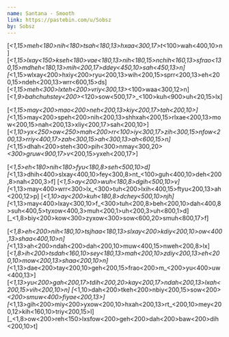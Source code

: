 ```yaml
---
name: Santana - Smooth
link: https://pastebin.com/u/Sobsz
by: Sobsz
---
```

[_<1,15>meh<180>nih<180>tsah<180,13>hxaa<300,17>t_<100>wah<400,10>n]
[_<1,15>lxay<150>kseh<180>vae<180,13>nih<180,15>nchih<160,13>sfrao<130,15>mdheh<180,13>mih<200,17>ddey<450,10>sah<450,13>n]
[_<1,15>wlxay<200>hxiy<200>ryu<200,13>wih<200,15>sprr<200,13>eh<200,15>ndeh<200,13>wrr<600,15>ds]
[_<1,15>meh<300>lxteh<200>vriy<300,13>_<100>waa<300,12>n]
[_<1,9>bahchuhstey<200>_<120>sow<500,17>_<100>kuh<900>uh<20,15>lx]

[_<1,15>may<200>mao<200>neh<200,13>kiy<200,17>tah<200,10>]
[_<1,15>may<200>speh<200>nih<200,13>shhxah<200,15>rlxae<200,13>mow<200,15>nah<200,13>xliy<200,17>sah<200,10>]
[_<1,10>yx<250>ow<250>mah<200>rr<100>iy<300,17>zih<300,15>nfow<200,13>rriy<400,17>zah<300,15>ah<300,13>ah<600,15>n]
[_<1,15>dhah<200>steh<300>pih<300>nmay<300,20>_<300>gruw<900,17>v_<200,15>yxeh<200,17>]

[_<1,5>eh<180>nih<180>fyu<180,8>seh<500,10>d]
[_<1,13>dhih<400>slxay<400,10>fey<300,8>nt_<100>guh<400,10>deh<200,8>nah<200,3>f]
[_<1,5>ay<200>wuh<180,8>dgih<500,10>v]
[_<1,13>may<400>wrr<300>lx_<300>tuh<200>lxih<400,15>ftyu<200,13>ah<200,12>p]
[_<1,10>ay<200>kuh<180,8>dchey<500,10>njh]
[_<1,13>may<400>lxay<300,10>f_<300>tuh<200,8>beh<200,10>dah<400,8>suh<400,5>tyxow<400,3>muh<200,1>uh<200,3>uh<800,1>d]
[_<1,8>biy<200>kow<300>zyxow<300>sow<600,20>smuh<800,17>f]

[_<1,8>eh<200>nih<180,10>tsjhaa<180,13>slxay<200>kdiy<200,10>ow<400,13>shaa<400,10>n]
[_<1,13>ah<200>ndah<200>dah<200,10>muw<400,15>nweh<200,8>lx]
[_<1,8>ih<200>tsdah<160,10>sey<180,13>mah<200,10>zdiy<200,13>eh<200,10>mow<200,13>shaa<200,10>n]
[_<1,13>dae<200>tay<200,10>geh<200,15>frao<200>m_<200>yu<400>uw<400,13>]
[_<1,13>yu<200>gah<200,17>tdih<200,20>kay<200,17>ndah<200,13>lxah<200,15>vih<200,10>n]
[_<1,10>dah<200>tkeh<200>nbiy<200,15>sow<200>_<200>smuw<400>fiyae<200,13>]
[_<1,13>gih<200>miy<200>yxow<200,10>hxah<200,13>rt_<200,10>mey<200,12>kih<160,10>triy<200,15>l]
[_<1,8>ow<200>reh<150>lxsfow<200>geh<200>dah<200>baw<200>dih<200,10>t]

